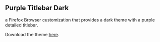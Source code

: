 ## Purple Titlebar Dark

a Firefox Browser customization that provides a dark theme with a purple detailed titlebar.

Download the theme [here](https://addons.mozilla.org/firefox/addon/purple-titlebar-dark/).
